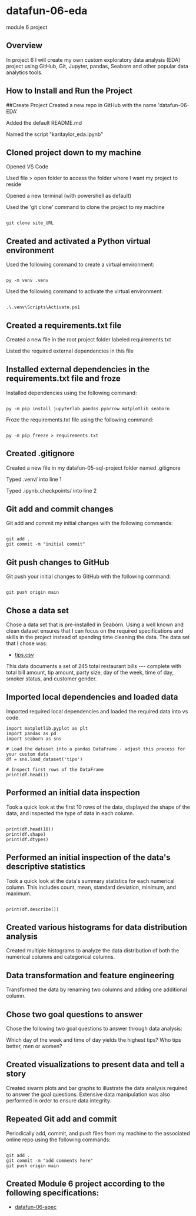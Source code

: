 # datafun-06-eda
module 6 project

## Overview
In project 6 I will create my own custom exploratory data analysis (EDA) project using GitHub, Git, Jupyter, pandas, Seaborn and other popular data analytics tools.

## How to Install and Run the Project

##Create Project
Created a new repo in GitHub with the name 'datafun-06-EDA' 

Added the default README.md 

Named the script "karitaylor_eda.ipynb"

## Cloned project down to my machine
Opened VS Code 

Used file > open folder to access the folder where I want my project to reside

Opened a new terminal (with powershell as default) 

Used the 'git clone' command to clone the project to my machine

```shell

git clone site_URL

```

## Created and activated a Python virtual environment
Used the following command to create a virtual environment:
```shell

py -m venv .venv

```
Used the following command to activate the virtual environment:
```shell

.\.venv\Scripts\Activate.ps1

```

## Created a requirements.txt file
Created a new file in the root project folder labeled requirements.txt

Listed the required external dependencies in this file

## Installed external dependencies in the requirements.txt file and froze
Installed dependencies using the following command:
```shell

py -m pip install jupyterlab pandas pyarrow matplotlib seaborn

```
Froze the requirements.txt file using the following command:
```shell

py -m pip freeze > requirements.txt

```

## Created .gitignore
Created a new file in my datafun-05-sql-project folder named .gitignore

Typed .venv/ into line 1

Typed .ipynb_checkpoints/ into line 2

## Git add and commit changes
Git add and commit my initial changes with the following commands:
```shell

git add .
git commit -m "initial commit"

```

## Git push changes to GitHub
Git push your initial changes to GitHub with the following command:
```shell

git push origin main

```

## Chose a data set
Chose a data set that is pre-installed in Seaborn. Using a well known and clean dataset ensures that I can focus on the required specifications and skills in the project instead of spending time cleaning the data. The data set that I chose was:

- [tips.csv](https://github.com/mwaskom/seaborn-data/blob/master/tips.csv)

This data documents a set of 245 total restaurant bills --- complete with total bill amount, tip amount, party size, day of the week, time of day, smoker status, and customer gender. 

## Imported local dependencies and loaded data
Imported required local dependencies and loaded the required data into vs code.

```shell
import matplotlib.pyplot as plt
import pandas as pd
import seaborn as sns

# Load the dataset into a pandas DataFrame - adjust this process for your custom data
df = sns.load_dataset('tips')

# Inspect first rows of the DataFrame
print(df.head())

```

## Performed an initial data inspection
Took a quick look at the first 10 rows of the data, displayed the shape of the data, and inspected the type of data in each column. 

```shell

print(df.head(10))
print(df.shape)
print(df.dtypes)

```

## Performed an initial inspection of the data's descriptive statistics
Took a quick look at the data's summary statistics for each numerical column. This includes count, mean, standard deviation, minimum, and maximum. 

```shell

print(df.describe())

```

## Created various histograms for data distribution analysis
Created multiple histograms to analyze the data distribution of both the numerical columns and categorical columns.

## Data transformation and feature engineering
Transformed the data by renaming two columns and adding one additional column.

## Chose two goal questions to answer
Chose the following two goal questions to answer through data analysis:

Which day of the week and time of day yields the highest tips?
Who tips better, men or women?

## Created visualizations to present data and tell a story
Created swarm plots and bar graphs to illustrate the data analysis required to answer the goal questions. Extensive data manipulation was also performed in order to ensure data integrity. 

## Repeated Git add and commit
Periodically add, commit, and push files from my machine to the associated online repo using the following commands:
```shell

git add .
git commit -m "add comments here"
git push origin main

```

## Created Module 6 project according to the following specifications:
- [datafun-06-spec](https://github.com/denisecase/datafun-06-spec)
